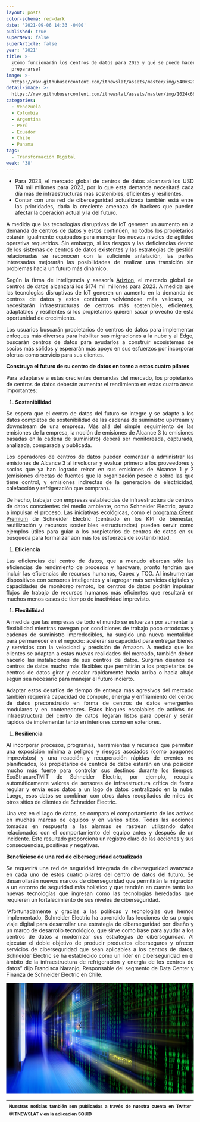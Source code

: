 ```yaml
---
layout: posts
color-schema: red-dark
date: '2021-09-06 14:33 -0400'
published: true
superNews: false
superArticle: false
year: '2021'
title: >-
  ¿Cómo funcionarán los centros de datos para 2025 y qué se puede hacer hoy para
  prepararse?
image: >-
  https://raw.githubusercontent.com/itnewslat/assets/master/img/540x320/Centro-computo-IA-p.jpg
detail-image: >-
  https://raw.githubusercontent.com/itnewslat/assets/master/img/1024x680/Centro-computo-IA-g.jpg
categories:
  - Venezuela
  - Colombia
  - Argentina
  - Perú
  - Ecuador
  - Chile
  - Panama
tags:
  - Transformación Digital
week: '38'
---
```

<ul style="list-style-type: disc; text-align: justify;">
	<li>Para 2023, el mercado global de centros de datos alcanzará los USD 174 mil millones para 2023, por lo que esta demanda necesitará cada día más de infraestructuras más sostenibles, eficientes y resilientes.</li>
	<li>Contar con una red de ciberseguridad actualizada también está entre las prioridades, dada la creciente amenaza de hackers que pueden afectar la operación actual y la del futuro.</li>
</ul>
<p style="text-align: justify;">A medida que las tecnologías disruptivas de IoT generen un aumento en la demanda de centros de datos y estos continúen, no todos los propietarios estarán igualmente equipados para manejar los nuevos niveles de agilidad operativa requeridos. Sin embargo, si los riesgos y las deficiencias dentro de los sistemas de centros de datos existentes y las estrategias de gestión relacionadas se reconocen con la suficiente antelación, las partes interesadas mejorarán las posibilidades de realizar una transición sin problemas hacia un futuro más dinámico.</p>
<p style="text-align: justify;">Según la firma de inteligencia y asesoría <a href="https://www.arizton.com/">Arizton</a>, el mercado global de centros de datos alcanzará los $174 mil millones para 2023. A medida que las tecnologías disruptivas de IoT generen un aumento en la demanda de centros de datos y estos continúen volviéndose más valiosos, se necesitarán infraestructuras de centros más sostenibles, eficientes, adaptables y resilientes si los propietarios quieren sacar provecho de esta oportunidad de crecimiento.</p>
<p style="text-align: justify;">Los usuarios buscarán propietarios de centros de datos para implementar enfoques más diversos para habilitar sus migraciones a la nube y al Edge, buscarán centros de datos para ayudarlos a construir ecosistemas de socios más sólidos y esperarán más apoyo en sus esfuerzos por incorporar ofertas como servicio para sus clientes.</p>
<p style="text-align: justify;"><strong>Construya el futuro de su centro de datos en torno a estos cuatro pilares</strong></p>
<p style="text-align: justify;">Para adaptarse a estas crecientes demandas del mercado, los propietarios de centros de datos deberán aumentar el rendimiento en estas cuatro áreas importantes:</p>

<ol style="text-align: justify;">
	<li><strong>Sostenibilidad</strong></li>
</ol>
<p style="text-align: justify;">Se espera que el centro de datos del futuro se integre y se adapte a los datos completos de sostenibilidad de las cadenas de suministro upstream y downstream de una empresa. Más allá del simple seguimiento de las emisiones de la empresa, la noción de emisiones de Alcance 3 (o emisiones basadas en la cadena de suministro) deberá ser monitoreada, capturada, analizada, comparada y publicada.</p>
<p style="text-align: justify;">Los operadores de centros de datos pueden comenzar a administrar las emisiones de Alcance 3 al involucrar y evaluar primero a los proveedores y socios que ya han logrado reinar en sus emisiones de Alcance 1 y 2 (emisiones directas de fuentes que la organización posee o sobre las que tiene control, y emisiones indirectas de la generación de electricidad, calefacción y refrigeración que compran).</p>
<p style="text-align: justify;">De hecho, trabajar con empresas establecidas de infraestructura de centros de datos conscientes del medio ambiente, como Schneider Electric, ayuda a impulsar el proceso. Las iniciativas ecológicas, como el <a href="https://www.se.com/us/en/work/support/green-premium/">programa Green Premium</a> de Schneider Electric (centrado en los KPI de bienestar, reutilización y recursos sostenibles estructurados) pueden servir como ejemplos útiles para guiar a los propietarios de centros de datos en su búsqueda para formalizar aún más los esfuerzos de sostenibilidad.</p>

<ol style="text-align: justify;">
	<li><strong>Eficiencia</strong></li>
</ol>
<p style="text-align: justify;">Las eficiencias del centro de datos, que a menudo abarcan sólo las eficiencias de rendimiento de procesos y hardware, pronto tendrán que incluir las eficiencias de recursos humanos, Capex y TCO. Al instrumentar dispositivos con sensores inteligentes y al agregar más servicios digitales y capacidades de monitoreo remoto, los centros de datos podrán impulsar flujos de trabajo de recursos humanos más eficientes que resultará en muchos menos casos de tiempo de inactividad imprevisto.</p>

<ol style="text-align: justify;">
	<li><strong>Flexibilidad</strong></li>
</ol>
<p style="text-align: justify;">A medida que las empresas de todo el mundo se esfuerzan por aumentar la flexibilidad mientras navegan por condiciones de trabajo poco ortodoxas y cadenas de suministro impredecibles, ha surgido una nueva mentalidad para permanecer en el negocio: acelerar su capacidad para entregar bienes y servicios con la velocidad y precisión de Amazon. A medida que los clientes se adaptan a estas nuevas realidades del mercado, también deben hacerlo las instalaciones de sus centros de datos. Surgirán diseños de centros de datos mucho más flexibles que permitirán a los propietarios de centros de datos girar y escalar rápidamente hacia arriba o hacia abajo según sea necesario para manejar el futuro incierto.</p>
<p style="text-align: justify;">Adaptar estos desafíos de tiempo de entrega más agresivos del mercado también requerirá capacidad de cómputo, energía y enfriamiento del centro de datos preconstruido en forma de centros de datos emergentes modulares y en contenedores. Estos bloques escalables de activos de infraestructura del centro de datos llegarán listos para operar y serán rápidos de implementar tanto en interiores como en exteriores.</p>

<ol style="text-align: justify;">
	<li><strong>Resiliencia </strong></li>
</ol>
<p style="text-align: justify;">Al incorporar procesos, programas, herramientas y recursos que permiten una exposición mínima a peligros y riesgos asociados (como apagones imprevistos) y una reacción y recuperación rápidas de eventos no planificados, los propietarios de centros de datos estarán en una posición mucho más fuerte para controlar sus destinos durante los tiempos. EcoStruxureTMIT de Schneider Electric, por ejemplo, recopila automáticamente valores de sensores de infraestructura crítica de forma regular y envía esos datos a un lago de datos centralizado en la nube. Luego, esos datos se combinan con otros datos recopilados de miles de otros sitios de clientes de Schneider Electric.</p>
<p style="text-align: justify;">Una vez en el lago de datos, se compara el comportamiento de los activos en muchas marcas de equipos y en varios sitios. Todas las acciones tomadas en respuesta a las alarmas se rastrean utilizando datos relacionados con el comportamiento del equipo antes y después de un incidente. Este resultado proporciona un registro claro de las acciones y sus consecuencias, positivas y negativas.</p>
<p style="text-align: justify;"><strong>Benefíciese de una red de ciberseguridad actualizada</strong></p>
<p style="text-align: justify;">Se requerirá una red de seguridad integrada de ciberseguridad avanzada en cada uno de estos cuatro pilares del centro de datos del futuro. Se desarrollarán nuevos marcos de ciberseguridad que permitirán la migración a un entorno de seguridad más holístico y que tendrán en cuenta tanto las nuevas tecnologías que ingresan como las tecnologías heredadas que requieren un fortalecimiento de sus niveles de ciberseguridad.</p>
<p style="text-align: justify;">“Afortunadamente y gracias a las políticas y tecnologías que hemos implementado, Schneider Electric ha aprendido las lecciones de su propio viaje digital para desarrollar una estrategia de ciberseguridad por diseño y un marco de desarrollo tecnológico, que sirve como base para ayudar a los centros de datos a modernizar sus estrategias de ciberseguridad. Al ejecutar el doble objetivo de producir productos ciberseguros y ofrecer servicios de ciberseguridad que sean aplicables a los centros de datos, Schneider Electric se ha establecido como un líder en ciberseguridad en el ámbito de la infraestructura de refrigeración y energía de los centros de datos” dijo Francisca Naranjo, Responsable del segmento de Data Center y Finanza de Schneider Electric en Chile.</p>

![](https://raw.githubusercontent.com/itnewslat/assets/master/img/540x320/Centro-computo-IA-p.jpg)

<table style="height: 42px;" width="569">
<tbody>
<tr>
<td style="text-align: justify;"><sub><strong>Nuestras noticias también son publicadas a través de nuestra cuenta en Twitter <a href="https://twitter.com/itnewslat?lang=es">@ITNEWSLAT</a> y en la aplicación <a href="https://squidapp.co/en/">SQUID</a></strong></sub></td>
</tr>
</tbody>
</table>
